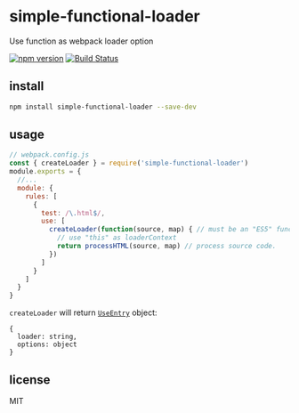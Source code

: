 # simple-functional-loader
Use function as webpack loader option

[![npm version](https://img.shields.io/npm/v/simple-functional-loader.svg)](https://www.npmjs.com/package/simple-functional-loader)
[![Build Status](https://travis-ci.org/lovetingyuan/simple-functional-loader.svg?branch=master)](https://travis-ci.org/lovetingyuan/simple-functional-loader)

## install
```bash
npm install simple-functional-loader --save-dev
```

## usage
```javascript
// webpack.config.js
const { createLoader } = require('simple-functional-loader')
module.exports = {
  //...
  module: {
    rules: [
      {
        test: /\.html$/,
        use: [
          createLoader(function(source, map) { // must be an "ES5" function!
            // use "this" as loaderContext
            return processHTML(source, map) // process source code.
          })
        ]
      }
    ]
  }
}
```

`createLoader` will return [`UseEntry`](https://webpack.js.org/configuration/module/#useentry) object:
```
{
  loader: string,
  options: object
}
```

## license
MIT
